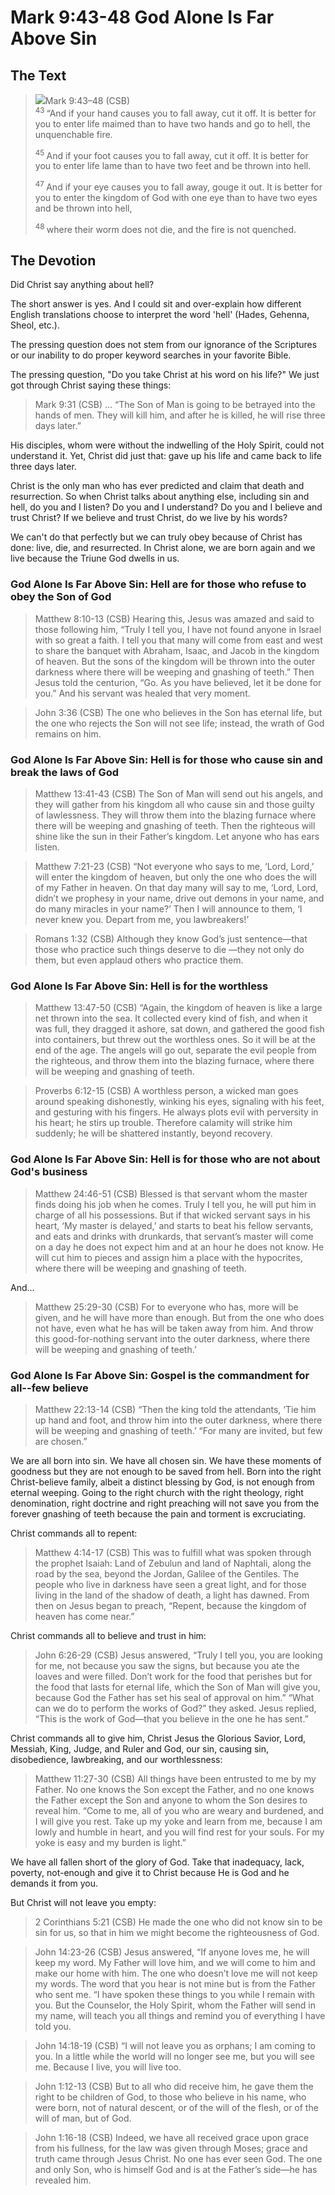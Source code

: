 # Mark 9:43-48 God Alone Is Far Above Sin

## The Text

><img class="intro-right" src="/images/art-mark.jpg">Mark 9:43–48 (CSB)  
><sup> 43 </sup> “And if your hand causes you to fall away, cut it off. It is better for you to enter life maimed than to have two hands and go to hell, the unquenchable fire. 
>
><sup> 45 </sup> And if your foot causes you to fall away, cut it off. It is better for you to enter life lame than to have two feet and be thrown into hell. 
>
><sup> 47 </sup> And if your eye causes you to fall away, gouge it out. It is better for you to enter the kingdom of God with one eye than to have two eyes and be thrown into hell, 
>
><sup> 48 </sup> where their worm does not die, and the fire is not quenched. 

## The Devotion

Did Christ say anything about hell?

The short answer is yes. And I could sit and over-explain how different English translations choose to interpret the word 'hell' (Hades, Gehenna, Sheol, etc.).

The pressing question does not stem from our ignorance of the Scriptures or our inability to do proper keyword searches in your favorite Bible.

The pressing question, "Do you take Christ at his word on his life?" We just got through Christ saying these things:

>Mark 9:31 (CSB) ... “The Son of Man is going to be betrayed into the hands of men. They will kill him, and after he is killed, he will rise three days later.”

His disciples, whom were without the indwelling of the Holy Spirit, could not understand it. Yet, Christ did just that: gave up his life and came back to life three days later. 

Christ is the only man who has ever predicted and claim that death and resurrection. So when Christ talks about anything else, including sin and hell, do you and I listen? Do you and I understand? Do you and I believe and trust Christ? If we believe and trust Christ, do we live by his words?

We can't do that perfectly but we can truly obey because of Christ has done: live, die, and resurrected. In Christ alone, we are born again and we live because the Triune God dwells in us.

### God Alone Is Far Above Sin: Hell are for those who refuse to obey the Son of God

>Matthew 8:10-13 (CSB) Hearing this, Jesus was amazed and said to those following him, “Truly I tell you, I have not found anyone in Israel with so great a faith. I tell you that many will come from east and west to share the banquet with Abraham, Isaac, and Jacob in the kingdom of heaven. But the sons of the kingdom will be thrown into the outer darkness where there will be weeping and gnashing of teeth.” Then Jesus told the centurion, “Go. As you have believed, let it be done for you.” And his servant was healed that very moment.

>John 3:36 (CSB) The one who believes in the Son has eternal life, but the one who rejects the Son will not see life; instead, the wrath of God remains on him.

### God Alone Is Far Above Sin: Hell is for those who cause sin and break the laws of God

>Matthew 13:41-43 (CSB) The Son of Man will send out his angels, and they will gather from his kingdom all who cause sin and those guilty of lawlessness. They will throw them into the blazing furnace where there will be weeping and gnashing of teeth. Then the righteous will shine like the sun in their Father’s kingdom. Let anyone who has ears listen.

>Matthew 7:21-23 (CSB) “Not everyone who says to me, ‘Lord, Lord,’ will enter the kingdom of heaven, but only the one who does the will of my Father in heaven. On that day many will say to me, ‘Lord, Lord, didn’t we prophesy in your name, drive out demons in your name, and do many miracles in your name?’ Then I will announce to them, ‘I never knew you. Depart from me, you lawbreakers!’

>Romans 1:32 (CSB) Although they know God’s just sentence—that those who practice such things deserve to die —they not only do them, but even applaud others who practice them.

### God Alone Is Far Above Sin: Hell is for the worthless

>Matthew 13:47-50 (CSB) “Again, the kingdom of heaven is like a large net thrown into the sea. It collected every kind of fish, and when it was full, they dragged it ashore, sat down, and gathered the good fish into containers, but threw out the worthless ones. So it will be at the end of the age. The angels will go out, separate the evil people from the righteous, and throw them into the blazing furnace, where there will be weeping and gnashing of teeth.

>Proverbs 6:12-15 (CSB) A worthless person, a wicked man
goes around speaking dishonestly,
winking his eyes, signaling with his feet,
and gesturing with his fingers.
He always plots evil with perversity in his heart;
he stirs up trouble.
Therefore calamity will strike him suddenly;
he will be shattered instantly, beyond recovery.

### God Alone Is Far Above Sin: Hell is for those who are not about God's business

>Matthew 24:46-51 (CSB) Blessed is that servant whom the master finds doing his job when he comes. Truly I tell you, he will put him in charge of all his possessions. But if that wicked servant says in his heart, ‘My master is delayed,’ and starts to beat his fellow servants, and eats and drinks with drunkards, that servant’s master will come on a day he does not expect him and at an hour he does not know. He will cut him to pieces and assign him a place with the hypocrites, where there will be weeping and gnashing of teeth.

And...

>Matthew 25:29-30 (CSB) For to everyone who has, more will be given, and he will have more than enough. But from the one who does not have, even what he has will be taken away from him. And throw this good-for-nothing servant into the outer darkness, where there will be weeping and gnashing of teeth.’

### God Alone Is Far Above Sin: Gospel is the commandment for all--few believe

>Matthew 22:13-14 (CSB) “Then the king told the attendants, ‘Tie him up hand and foot, and throw him into the outer darkness, where there will be weeping and gnashing of teeth.’ “For many are invited, but few are chosen.”

We are all born into sin. We have all chosen sin. We have these moments of goodness but they are not enough to be saved from hell. Born into the right Christ-believe family, albeit a distinct blessing by God, is not enough from eternal weeping. Going to the right church with the right theology, right denomination, right doctrine and right preaching will not save you from the forever gnashing of teeth because the pain and torment is excruciating.

Christ commands all to repent:

>Matthew 4:14-17 (CSB) This was to fulfill what was spoken through the prophet Isaiah:
Land of Zebulun and land of Naphtali,
along the road by the sea, beyond the Jordan,
Galilee of the Gentiles.
The people who live in darkness
have seen a great light,
and for those living in the land of the shadow of death,
a light has dawned.
From then on Jesus began to preach, “Repent, because the kingdom of heaven has come near.”

Christ commands all to believe and trust in him:

>John 6:26-29 (CSB) Jesus answered, “Truly I tell you, you are looking for me, not because you saw the signs, but because you ate the loaves and were filled. Don’t work for the food that perishes but for the food that lasts for eternal life, which the Son of Man will give you, because God the Father has set his seal of approval on him.”
“What can we do to perform the works of God?” they asked.
Jesus replied, “This is the work of God—that you believe in the one he has sent.”

Christ commands all to give him, Christ Jesus the Glorious Savior, Lord, Messiah, King, Judge, and Ruler and God, our sin, causing sin, disobedience, lawbreaking, and our worthlessness:

>Matthew 11:27-30 (CSB) All things have been entrusted to me by my Father. No one knows the Son except the Father, and no one knows the Father except the Son and anyone to whom the Son desires to reveal him. “Come to me, all of you who are weary and burdened, and I will give you rest. Take up my yoke and learn from me, because I am lowly and humble in heart, and you will find rest for your souls. For my yoke is easy and my burden is light.”

We have all fallen short of the glory of God. Take that inadequacy, lack, poverty, not-enough and give it to Christ because He is God and he demands it from you.

But Christ will not leave you empty:

>2 Corinthians 5:21 (CSB) He made the one who did not know sin to be sin for us, so that in him we might become the righteousness of God.

>John 14:23-26 (CSB) Jesus answered, “If anyone loves me, he will keep my word. My Father will love him, and we will come to him and make our home with him. The one who doesn’t love me will not keep my words. The word that you hear is not mine but is from the Father who sent me.
“I have spoken these things to you while I remain with you. But the Counselor, the Holy Spirit, whom the Father will send in my name, will teach you all things and remind you of everything I have told you.

>John 14:18-19 (CSB) “I will not leave you as orphans; I am coming to you. In a little while the world will no longer see me, but you will see me. Because I live, you will live too.

>John 1:12-13 (CSB) But to all who did receive him, he gave them the right to be children of God, to those who believe in his name, who were born, not of natural descent, or of the will of the flesh, or of the will of man, but of God.

>John 1:16-18 (CSB) Indeed, we have all received grace upon grace from his fullness, for the law was given through Moses; grace and truth came through Jesus Christ. No one has ever seen God. The one and only Son, who is himself God and is at the Father’s side—he has revealed him.
